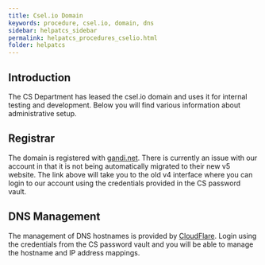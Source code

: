 ```yaml
---
title: Csel.io Domain
keywords: procedure, csel.io, domain, dns
sidebar: helpatcs_sidebar
permalink: helpatcs_procedures_cselio.html
folder: helpatcs
---
```


## Introduction

The CS Department has leased the csel.io domain and uses it for internal testing and development. Below you will find various information about administrative setup.


## Registrar

The domain is registered with [gandi.net](https://v4.Gandi.net). There is currently an issue with our account in that it is not being automatically migrated to their new v5 website. The link above will take you to the old v4 interface where you can login to our account using the credentials provided in the CS password vault.

## DNS Management

The management of DNS hostnames is provided by [CloudFlare](https://dash.cloudflare.com/login). Login using the credentials from the CS password vault and you will be able to manage the hostname and IP address mappings.

